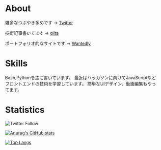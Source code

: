 # About

雑多なつぶやき多めです → [Twitter](https://twitter.com/yosuke_yamakawa)

技術記事書いてます → [qiita](https://qiita.com/honahuku)

ポートフォリオ的なサイトです → [Wantedly](https://www.wantedly.com/id/yosuke_yamakawa)

# Skills

Bash,Pythonを主に書いています。
最近はハッカソンに向けてJavaScriptなどフロントエンドの技術を学習しています。
簡単なUIデザイン、動画編集もやってます。

# Statistics
![Twitter Follow](https://img.shields.io/twitter/follow/yosuke_yamakawa?style=social)

[![Anurag's GitHub stats](https://github-readme-stats.vercel.app/api?username=Honahuku&count_private=true&include_all_commits=true&show_icons=true&theme=chartreuse-dark)](https://github.com/anuraghazra/github-readme-stats)

[![Top Langs](https://github-readme-stats.vercel.app/api/top-langs/?username=anuraghazra)](https://github.com/Honahuku/github-readme-stats)
